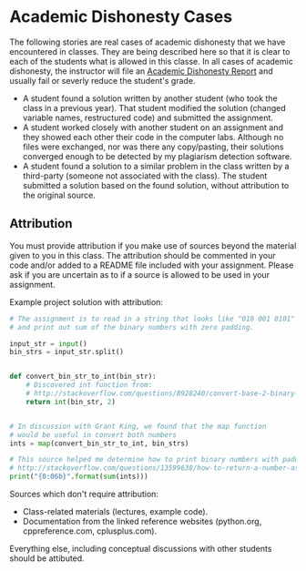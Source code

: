 # Academic Dishonesty Cases

The following stories are real cases of academic dishonesty that we have encountered in classes. 
They are being described here so that it is clear to each of the students what is allowed in this classe. 
In all cases of academic dishonesty, the instructor will file an 
[Academic Dishonesty Report](https://ombud.msu.edu/resources-self-help/for-faculty-staff/academic-misconduct) 
and usually fail or severly reduce the student's grade. 

* A student found a solution written by another student (who took the class in a previous year). 
  That student modified the solution (changed variable names, restructured code) and submitted the assignment.
* A student worked closely with another student on an assignment and they showed each other their code in the computer labs. 
  Although no files were exchanged, nor was there any copy/pasting, 
  their solutions converged enough to be detected by my plagiarism detection software.
* A student found a solution to a similar problem in the class written by a third-party 
  (someone not associated with the class). The student submitted a solution based on the found solution, 
  without attribution to the original source.
  
## Attribution 
You must provide attribution if you make use of sources beyond the material given to you in this class. 
The attribution should be commented in your code and/or added to a README file included with your assignment. 
Please ask if you are uncertain as to if a source is allowed to be used in your assignment.

Example project solution with attribution:
```python
# The assignment is to read in a string that looks like "010 001 0101"
# and print out sum of the binary numbers with zero padding.

input_str = input()
bin_strs = input_str.split()


def convert_bin_str_to_int(bin_str):
    # Discovered int function from:
    # http://stackoverflow.com/questions/8928240/convert-base-2-binary-number-string-to-int
    return int(bin_str, 2)


# In discussion with Grant King, we found that the map function
# would be useful in convert both numbers
ints = map(convert_bin_str_to_int, bin_strs)

# This source helped me determine how to print binary numbers with padding:
# http://stackoverflow.com/questions/13599638/how-to-return-a-number-as-a-binary-string-with-a-set-number-of-bits-in-python
print("{0:06b}".format(sum(ints)))
```

Sources which don't require attribution:

* Class-related materials (lectures, example code).
* Documentation from the linked reference websites (python.org, cppreference.com, cplusplus.com).

Everything else, including conceptual discussions with other students should be attibuted.
